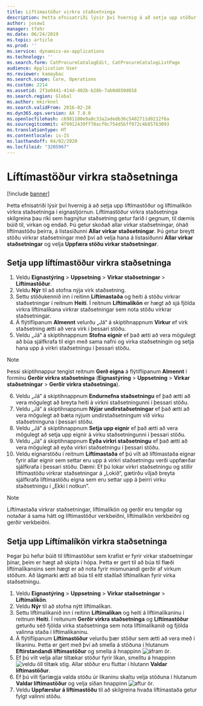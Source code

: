 ```yaml
---
title: Líftímastöður virkra staðsetninga
description: Þetta efnisatriði lýsir því hvernig á að setja upp stöður og líftímalíkön virkra staðsetninga í eignastjórnun.
author: josaw1
manager: tfehr
ms.date: 06/24/2019
ms.topic: article
ms.prod: ''
ms.service: dynamics-ax-applications
ms.technology: ''
ms.search.form: CatProcureCatalogEdit, CatProcureCatalogListPage
audience: Application User
ms.reviewer: kamaybac
ms.search.scope: Core, Operations
ms.custom: 2214
ms.assetid: 2f3e0441-414d-402b-b28b-7ab0d650d658
ms.search.region: Global
ms.author: mkirknel
ms.search.validFrom: 2016-02-28
ms.dyn365.ops.version: AX 7.0.0
ms.openlocfilehash: c6981180e9a8c33a2adedb36c5402711d0212f6a
ms.sourcegitcommit: 4f9912439ff78acf0c754d5bff972c4b85763093
ms.translationtype: HT
ms.contentlocale: is-IS
ms.lasthandoff: 04/02/2020
ms.locfileid: "3205967"
---
```

# <a name="functional-location-lifecycle-states"></a>Líftímastöður virkra staðsetninga

[!include [banner](../../includes/banner.md)]

 

Þetta efnisatriði lýsir því hvernig á að setja upp líftímastöður og líftímalíkön virkra staðsetninga í eignastjórnun. Líftímastöður virkra staðsetninga skilgreina þau ríki sem hagnýtur staðsetning getur farið í gegnum, til dæmis búið til, virkan og endað. Þú getur skoðað allar virkar staðsetningar, óháð líftímastöðu þeirra, á listasíðunni **Allar virkar staðsetningar**. Þú getur breytt stöðu virkrar staðsetningar með því að velja hana á listasíðunni **Allar virkar staðsetningar** og velja **Uppfæra stöðu virkar staðsetningar**.

## <a name="set-up-functional-location-lifecycle-states"></a>Setja upp líftímastöður virkra staðsetninga

1. Veldu **Eignastýring** > **Uppsetning** > **Virkar staðsetningar** > **Líftímastöður**.
2. Veldu **Nýr** til að stofna nýja virk staðsetning.
3. Settu stöðukennið inn í reitinn **Líftímastaða** og heiti á stöðu virkrar staðsetningar í reitnum **Heiti**. Í reitnum **Líftímalíkön** er hægt að sjá fjölda virkra líftímalíkana virkrar staðsetningar sem nota stöðu virkrar staðsetningar.
4. Á flýtiflipanum **Almennt** velurðu „Já“ á skiptihnappnum **Virkur** ef virk staðsetning ætti að vera virk í þessari stöðu.
5. Veldu „Já“ á skiptihnappnum **Stofna eignir** ef það ætti að vera mögulegt að búa sjálfkrafa til eign með sama nafni og virka staðsetningin og setja hana upp á virkri staðsetningu í þessari stöðu.  
>[!NOTE]
>Þessi skiptihnappur tengist reitnum **Gerð eigna** á flýtiflipanum **Almennt** í forminu **Gerðir virkra staðsetninga** (**Eignastýring** > **Uppsetning** > **Virkar staðsetningar** > **Gerðir virkra staðsetninga**).
6. Veldu „Já“ á skiptihnappnum **Endurnefna staðsetningu** ef það ætti að vera mögulegt að breyta heiti á virkni staðsetningunni í þessari stöðu.
7. Veldu „Já“ á skiptihnappnum **Nýjar undirstaðsetningar** ef það ætti að vera mögulegt að bæta nýjum undirstaðsetningum við virku staðsetninguna í þessari stöðu.
8. Veldu „Já“ á skiptihnappnum **Setja upp eignir** ef það ætti að vera mögulegt að setja upp eignir á virku staðsetningunni í þessari stöðu.
9. Veldu „Já“ á skiptihnappnum **Eyða virkri staðsetningu** ef það ætti að vera mögulegt að eyða virkri staðsetningu í þessari stöðu.
10. Veldu eignarstöðu í reitnum **Líftímastaða** ef þú vilt að líftímastaða eignar fyrir allar eignir sem settar eru upp á virkri staðsetningu verði uppfærðar sjálfkrafa í þessari stöðu. Dæmi: Ef þú lokar virkri staðsetningu og stillir líftímastöðu virkrar staðsetningar á „Lokið“, gætirðu viljað breyta sjálfkrafa líftímastöðu eigna sem eru settar upp á þeirri virku staðsetningu í „Ekki í notkun“.


>[!NOTE]
>Líftímastaða virkrar staðsetningar, líftímalíkön og gerðir eru tengdar og notaðar á sama hátt og líftímastöður verkbeiðni, líftímalíkön verkbeiðni og gerðir verkbeiðni. 

## <a name="set-up-functional-location-lifecycle-models"></a>Setja upp Líftímalíkön virkra staðsetninga

Þegar þú hefur búið til líftímastöður sem krafist er fyrir virkar staðsetningar þínar, þeim er hægt að skipta í hópa. Þetta er gert til að búa til flæði líftímalíkansins sem hægt er að nota fyrir mismunandi gerðir af virkum stöðum. Að lágmarki ætti að búa til eitt staðlað líftímalíkan fyrir virka staðsetningu.

1. Veldu **Eignastýring** > **Uppsetning** > **Virkar staðsetningar** > **Líftímalíkön**.
2. Veldu **Nýr** til að stofna nýtt líftímalíkan.
3. Settu líftímalíkanið inn í reitinn **Líftímalíkan** og heiti á líftímalíkaninu í reitnum **Heiti**. Í reitunum **Gerðir virkra staðsetninga** og **Líftímastöður** geturðu séð fjölda virka staðsetninga sem nota líftímalíkanið og fjölda valinna staða í líftímalíkaninu.
4. Á flýtiflipanum **Líftímastöður** velurðu þær stöður sem ætti að vera með í líkaninu. Þetta er gert með því að smella á stöðuna í hlutanum **Eftirstandandi líftímastöður** og smella á hnappinn ![áfram ör](media/02-setup-for-functional-locations.png).
5. Ef þú vilt velja allar tiltækar stöður fyrir líkan, smelltu á hnappinn ![veldu öll tiltæk stig](media/03-setup-for-functional-locations.png). Allar stöður eru fluttar í hlutann **Valdar líftímastöður**.
6. Ef þú vilt fjarlægja valda stöðu úr líkaninu skaltu velja stöðuna í hlutanum **Valdar líftímastöður** og velja síðan hnappinn ![aftur ör](media/04-setup-for-functional-locations.png).
7. Veldu **Uppfærslur á líftímastöðu** til að skilgreina hvaða líftímastaða getur fylgt valinni stöðu.
